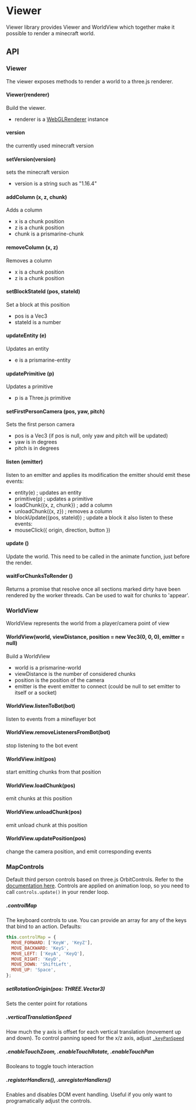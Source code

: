 # Viewer

Viewer library provides Viewer and WorldView which together make it possible to render a minecraft world.

## API

### Viewer

The viewer exposes methods to render a world to a three.js renderer.

#### Viewer(renderer)

Build the viewer.

- renderer is a [WebGLRenderer](https://threejs.org/docs/#api/en/renderers/WebGLRenderer) instance

#### version

the currently used minecraft version

#### setVersion(version)

sets the minecraft version

- version is a string such as "1.16.4"

#### addColumn (x, z, chunk)

Adds a column

- x is a chunk position
- z is a chunk position
- chunk is a prismarine-chunk

#### removeColumn (x, z)

Removes a column

- x is a chunk position
- z is a chunk position

#### setBlockStateId (pos, stateId)

Set a block at this position

- pos is a Vec3
- stateId is a number

#### updateEntity (e)

Updates an entity

- e is a prismarine-entity

#### updatePrimitive (p)

Updates a primitive

- p is a Three.js primitive

#### setFirstPersonCamera (pos, yaw, pitch)

Sets the first person camera

- pos is a Vec3 (if pos is null, only yaw and pitch will be updated)
- yaw is in degrees
- pitch is in degrees

#### listen (emitter)

listen to an emitter and applies its modification
the emitter should emit these events:

- entity(e) ; updates an entity
- primitive(p) ; updates a primitive
- loadChunk({x, z, chunk}) ; add a column
- unloadChunk({x, z}) ; removes a column
- blockUpdate({pos, stateId}) ; update a block
  it also listen to these events:
- mouseClick({ origin, direction, button })

#### update ()

Update the world. This need to be called in the animate function, just before the render.

#### waitForChunksToRender ()

Returns a promise that resolve once all sections marked dirty have been rendered by the worker threads. Can be used to wait for chunks to 'appear'.

### WorldView

WorldView represents the world from a player/camera point of view

#### WorldView(world, viewDistance, position = new Vec3(0, 0, 0), emitter = null)

Build a WorldView

- world is a prismarine-world
- viewDistance is the number of considered chunks
- position is the position of the camera
- emitter is the event emitter to connect (could be null to set emitter to itself or a socket)

#### WorldView.listenToBot(bot)

listen to events from a mineflayer bot

#### WorldView.removeListenersFromBot(bot)

stop listening to the bot event

#### WorldView.init(pos)

start emitting chunks from that position

#### WorldView.loadChunk(pos)

emit chunks at this position

#### WorldView.unloadChunk(pos)

emit unload chunk at this position

#### WorldView.updatePosition(pos)

change the camera position, and emit corresponding events

### MapControls

Default third person controls based on three.js OrbitControls. Refer to the [documentation here](https://threejs.org/docs/#examples/en/controls/OrbitControls). Controls are applied on animation loop, so you need to call `controls.update()` in your render loop.

##### .controlMap

The keyboard controls to use. You can provide an array for any of the keys that bind to an action. Defaults:

```js
this.controlMap = {
  MOVE_FORWARD: ['KeyW', 'KeyZ'],
  MOVE_BACKWARD: 'KeyS',
  MOVE_LEFT: ['KeyA', 'KeyQ'],
  MOVE_RIGHT: 'KeyD',
  MOVE_DOWN: 'ShiftLeft',
  MOVE_UP: 'Space',
};
```

##### setRotationOrigin(pos: THREE.Vector3)

Sets the center point for rotations

##### .verticalTranslationSpeed

How much the y axis is offset for each vertical translation (movement up and down). To control panning speed for the x/z axis, adjust [`.keyPanSpeed`](https://threejs.org/docs/#examples/en/controls/OrbitControls.keyPanSpeed)

##### .enableTouchZoom, .enableTouchRotate, .enableTouchPan

Booleans to toggle touch interaction

##### .registerHandlers(), .unregisterHandlers()

Enables and disables DOM event handling. Useful if you only want to programatically adjust the controls.
